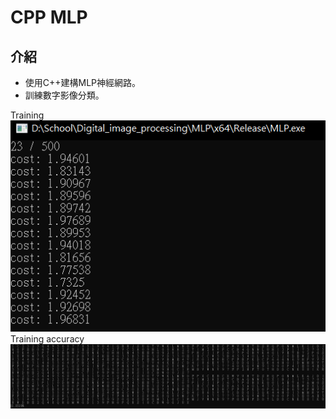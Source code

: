 # CPP MLP

## 介紹
- 使用C++建構MLP神經網路。
- 訓練數字影像分類。

Training 
<img src="https://github.com/SungWeiTseng/CPP-MLP/blob/main/images/training.png"><br/>
Training accuracy
<img src="https://github.com/SungWeiTseng/CPP-MLP/blob/main/images/training_acc.png"><br/>